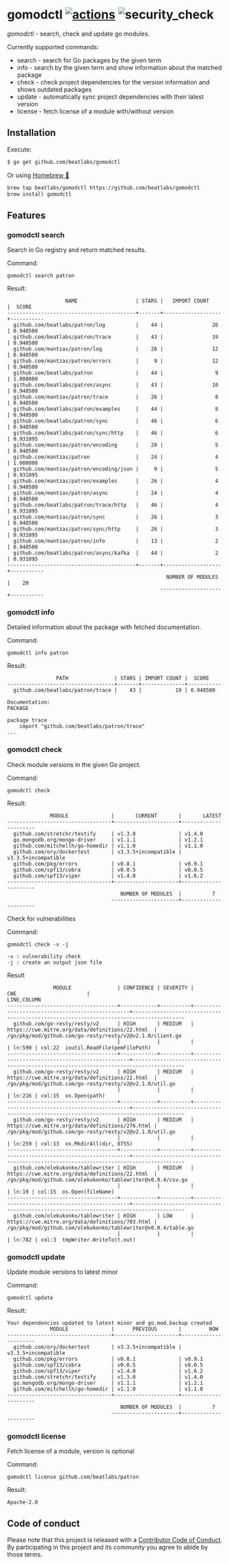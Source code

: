 # gomodctl [![actions](https://github.com/beatlabs/gomodctl/workflows/gomodctl%20build/badge.svg)](https://github.com/beatlabs/gomodctl/actions) ![security_check](https://github.com/beatlabs/gomodctl/workflows/security_check/badge.svg)


*gomodctl* - search, check and update go modules.

Currently supported commands:
- search -  search for Go packages by the given term
- info - search by the given term and show information about the matched package
- check - check project dependencies for the version information and shows outdated packages
- update - automatically sync project dependencies with their latest version
- license - fetch license of a module with/without version

## Installation

Execute:

```bash
$ go get github.com/beatlabs/gomodctl
```

Or using [Homebrew 🍺](https://brew.sh)

```bash
brew tap beatlabs/gomodctl https://github.com/beatlabs/gomodctl
brew install gomodctl
```


## Features

### gomodctl search <term>

Search in Go registry and return matched results.

Command:

```shell script
gomodctl search patron
```

Result:

```shell script
                   NAME                   | STARS |   IMPORT COUNT    |  SCORE
------------------------------------------+-------+-------------------+-----------
  github.com/beatlabs/patron/log          |    44 |                26 | 0.940500
  github.com/beatlabs/patron/trace        |    43 |                19 | 0.940500
  github.com/mantzas/patron/log           |    26 |                12 | 0.940500
  github.com/mantzas/patron/errors        |     9 |                12 | 0.940500
  github.com/beatlabs/patron              |    44 |                 9 | 1.000000
  github.com/beatlabs/patron/async        |    43 |                10 | 0.940500
  github.com/mantzas/patron/trace         |    26 |                 8 | 0.940500
  github.com/beatlabs/patron/examples     |    44 |                 8 | 0.940500
  github.com/beatlabs/patron/sync         |    46 |                 6 | 0.940500
  github.com/beatlabs/patron/sync/http    |    46 |                 6 | 0.931095
  github.com/mantzas/patron/encoding      |    20 |                 5 | 0.940500
  github.com/mantzas/patron               |    24 |                 4 | 1.000000
  github.com/mantzas/patron/encoding/json |     9 |                 5 | 0.931095
  github.com/mantzas/patron/examples      |    26 |                 4 | 0.940500
  github.com/mantzas/patron/async         |    24 |                 4 | 0.940500
  github.com/beatlabs/patron/trace/http   |    46 |                 4 | 0.931095
  github.com/mantzas/patron/sync          |    26 |                 3 | 0.940500
  github.com/mantzas/patron/sync/http     |    26 |                 3 | 0.931095
  github.com/mantzas/patron/info          |    13 |                 2 | 0.940500
  github.com/beatlabs/patron/async/kafka  |    44 |                 2 | 0.931095
------------------------------------------+-------+-------------------+-----------
                                                    NUMBER OF MODULES |    20
                                                  --------------------+-----------
```

### gomodctl info <term>

Detailed information about the package with fetched documentation.

Command:

```shell script
gomodctl info patron
```

Result:

```shell script
                PATH               | STARS | IMPORT COUNT |  SCORE
-----------------------------------+-------+--------------+-----------
  github.com/beatlabs/patron/trace |    43 |           19 | 0.940500

Documentation:
PACKAGE

package trace
    import "github.com/beatlabs/patron/trace"
...
```

### gomodctl check

Check module versions in the given Go project.

Command:

```shell script
gomodctl check
```

Result:

```shell script
              MODULE              |       CURRENT       |       LATEST
----------------------------------+---------------------+----------------------
  github.com/stretchr/testify     | v1.3.0              | v1.4.0
  go.mongodb.org/mongo-driver     | v1.1.1              | v1.2.1
  github.com/mitchellh/go-homedir | v1.1.0              | v1.1.0
  github.com/ory/dockertest       | v3.3.5+incompatible | v3.3.5+incompatible
  github.com/pkg/errors           | v0.8.1              | v0.9.1
  github.com/spf13/cobra          | v0.0.5              | v0.0.5
  github.com/spf13/viper          | v1.4.0              | v1.6.2
----------------------------------+---------------------+----------------------
                                     NUMBER OF MODULES  |          7
                                  ----------------------+----------------------
```

Check for vulnerabilities

Command:

```shell script
gomodctl check -v -j

-v : vulnerability check
-j : create an output json file
```

Result
```shell script
               MODULE               | CONFIDENCE | SEVERITY |                       CWE                       |                                     LINE,COLUMN
------------------------------------+------------+----------+-------------------------------------------------+---------------------------------------------------------------------------------------
  github.com/go-resty/resty/v2      | HIGH       | MEDIUM   | https://cwe.mitre.org/data/definitions/22.html  | /go/pkg/mod/github.com/go-resty/resty/v2@v2.1.0/client.go
                                    |            |          |                                                 | ln:590 | col:22  ioutil.ReadFile(pemFilePath)
------------------------------------+------------+----------+-------------------------------------------------+---------------------------------------------------------------------------------------
  github.com/go-resty/resty/v2      | HIGH       | MEDIUM   | https://cwe.mitre.org/data/definitions/22.html  | /go/pkg/mod/github.com/go-resty/resty/v2@v2.1.0/util.go
                                    |            |          |                                                 | ln:216 | col:15  os.Open(path)
------------------------------------+------------+----------+-------------------------------------------------+---------------------------------------------------------------------------------------
  github.com/go-resty/resty/v2      | HIGH       | MEDIUM   | https://cwe.mitre.org/data/definitions/276.html | /go/pkg/mod/github.com/go-resty/resty/v2@v2.1.0/util.go
                                    |            |          |                                                 | ln:259 | col:13  os.MkdirAll(dir, 0755)
------------------------------------+------------+----------+-------------------------------------------------+---------------------------------------------------------------------------------------
  github.com/olekukonko/tablewriter | HIGH       | MEDIUM   | https://cwe.mitre.org/data/definitions/22.html  | /go/pkg/mod/github.com/olekukonko/tablewriter@v0.0.4/csv.go
                                    |            |          |                                                 | ln:19 | col:15  os.Open(fileName)
------------------------------------+------------+----------+-------------------------------------------------+---------------------------------------------------------------------------------------
  github.com/olekukonko/tablewriter | HIGH       | LOW      | https://cwe.mitre.org/data/definitions/703.html | /go/pkg/mod/github.com/olekukonko/tablewriter@v0.0.4/table.go
                                    |            |          |                                                 | ln:782 | col:3  tmpWriter.WriteTo(t.out)
```

### gomodctl update

Update module versions to latest minor

Command:

```shell script
gomodctl update
```

Result:

```shell script
Your dependencies updated to latest minor and go.mod.backup created
              MODULE              |      PREVIOUS       |         NOW
----------------------------------+---------------------+----------------------
  github.com/ory/dockertest       | v3.3.5+incompatible | v3.3.5+incompatible
  github.com/pkg/errors           | v0.8.1              | v0.9.1
  github.com/spf13/cobra          | v0.0.5              | v0.0.5
  github.com/spf13/viper          | v1.4.0              | v1.6.2
  github.com/stretchr/testify     | v1.3.0              | v1.4.0
  go.mongodb.org/mongo-driver     | v1.1.1              | v1.2.1
  github.com/mitchellh/go-homedir | v1.1.0              | v1.1.0
----------------------------------+---------------------+----------------------
                                     NUMBER OF MODULES  |          7
                                  ----------------------+----------------------
```

### gomodctl license <modulename> <version>

Fetch license of a module, version is optional

Command:

```shell script
gomodctl license github.com/beatlabs/patron
```

Result:

```shell script
Apache-2.0
```

## Code of conduct

Please note that this project is released with a [Contributor Code of Conduct](https://github.com/beatlabs/gomodctl/blob/master/CODE_OF_CONDUCT.md). By participating in this project and its community you agree to abide by those terms.
